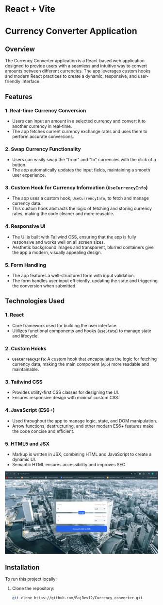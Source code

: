 # React + Vite

# Currency Converter Application

## Overview

The Currency Converter application is a React-based web application designed to provide users with a seamless and intuitive way to convert amounts between different currencies. The app leverages custom hooks and modern React practices to create a dynamic, responsive, and user-friendly interface.

## Features

### 1. **Real-time Currency Conversion**
   - Users can input an amount in a selected currency and convert it to another currency in real-time.
   - The app fetches current currency exchange rates and uses them to perform accurate conversions.

### 2. **Swap Currency Functionality**
   - Users can easily swap the "from" and "to" currencies with the click of a button.
   - The app automatically updates the input fields, maintaining a smooth user experience.

### 3. **Custom Hook for Currency Information (`UseCurrencyInfo`)**
   - The app uses a custom hook, `UseCurrencyInfo`, to fetch and manage currency data.
   - This custom hook abstracts the logic of fetching and storing currency rates, making the code cleaner and more reusable.

### 4. **Responsive UI**
   - The UI is built with Tailwind CSS, ensuring that the app is fully responsive and works well on all screen sizes.
   - Aesthetic background images and transparent, blurred containers give the app a modern, visually appealing design.

### 5. **Form Handling**
   - The app features a well-structured form with input validation.
   - The form handles user input efficiently, updating the state and triggering the conversion when submitted.

## Technologies Used

### 1. **React**
   - Core framework used for building the user interface.
   - Utilizes functional components and hooks (`useState`) to manage state and lifecycle.

### 2. **Custom Hooks**
   - **`UseCurrencyInfo`**: A custom hook that encapsulates the logic for fetching currency data, making the main component (`App`) more readable and maintainable.

### 3. **Tailwind CSS**
   - Provides utility-first CSS classes for designing the UI.
   - Ensures responsive design with minimal custom CSS.

### 4. **JavaScript (ES6+)**
   - Used throughout the app to manage logic, state, and DOM manipulation.
   - Arrow functions, destructuring, and other modern ES6+ features make the code concise and efficient.

### 5. **HTML5 and JSX**
   - Markup is written in JSX, combining HTML and JavaScript to create a dynamic UI.
   - Semantic HTML ensures accessibility and improves SEO.


   ![Project UI](image-1.png)

## Installation

To run this project locally:

1. Clone the repository:
   ```bash
   git clone https://github.com/RajDev12/Currency_converter.git

